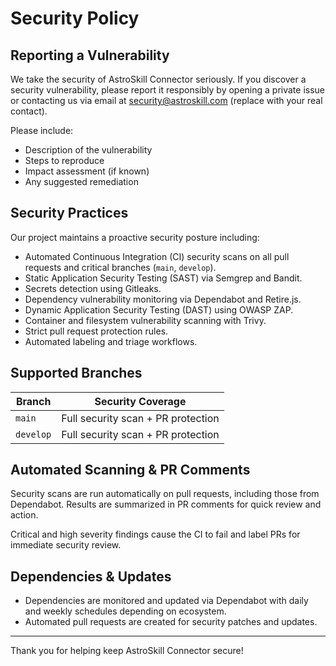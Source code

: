 # Security Policy

## Reporting a Vulnerability

We take the security of AstroSkill Connector seriously. If you discover a security vulnerability, please report it responsibly by opening a private issue or contacting us via email at security@astroskill.com (replace with your real contact).

Please include:

- Description of the vulnerability
- Steps to reproduce
- Impact assessment (if known)
- Any suggested remediation

## Security Practices

Our project maintains a proactive security posture including:

- Automated Continuous Integration (CI) security scans on all pull requests and critical branches (`main`, `develop`).
- Static Application Security Testing (SAST) via Semgrep and Bandit.
- Secrets detection using Gitleaks.
- Dependency vulnerability monitoring via Dependabot and Retire.js.
- Dynamic Application Security Testing (DAST) using OWASP ZAP.
- Container and filesystem vulnerability scanning with Trivy.
- Strict pull request protection rules.
- Automated labeling and triage workflows.

## Supported Branches

| Branch    | Security Coverage          |
|-----------|----------------------------|
| `main`    | Full security scan + PR protection |
| `develop` | Full security scan + PR protection |

## Automated Scanning & PR Comments

Security scans are run automatically on pull requests, including those from Dependabot. Results are summarized in PR comments for quick review and action.

Critical and high severity findings cause the CI to fail and label PRs for immediate security review.

## Dependencies & Updates

- Dependencies are monitored and updated via Dependabot with daily and weekly schedules depending on ecosystem.
- Automated pull requests are created for security patches and updates.

---

Thank you for helping keep AstroSkill Connector secure!
